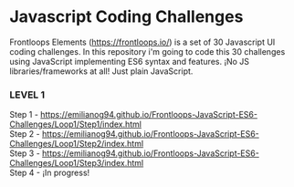 # Javascript Coding Challenges
Frontloops Elements (https://frontloops.io/) is a set of 30 Javascript UI coding challenges.
In this repository i'm going to code this 30 challenges using JavaScript implementing ES6 syntax and features.
¡No JS libraries/frameworks at all! Just plain JavaScript.


### LEVEL 1

Step 1 - https://emilianog94.github.io/Frontloops-JavaScript-ES6-Challenges/Loop1/Step1/index.html <br/>
Step 2 - https://emilianog94.github.io/Frontloops-JavaScript-ES6-Challenges/Loop1/Step2/index.html <br/>
Step 3 - https://emilianog94.github.io/Frontloops-JavaScript-ES6-Challenges/Loop1/Step3/index.html <br/>
Step 4 - ¡In progress!
